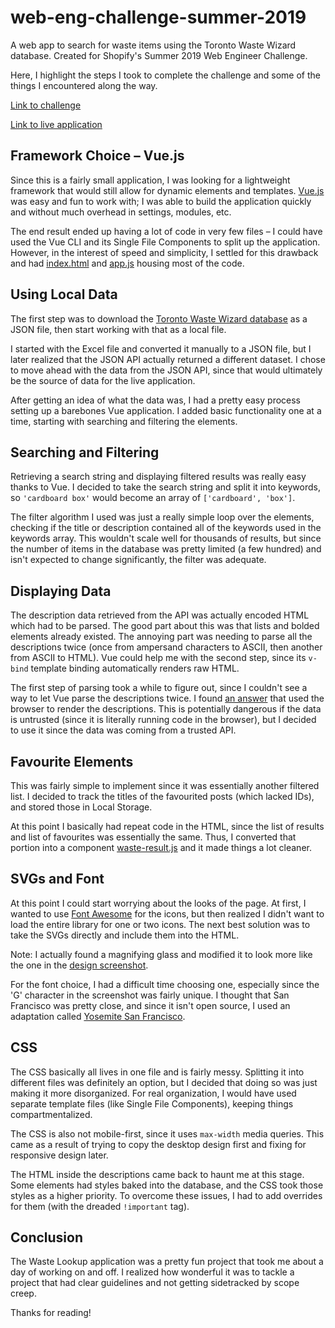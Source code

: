 # web-eng-challenge-summer-2019
A web app to search for waste items using the Toronto Waste Wizard database. Created for Shopify's Summer 2019 Web Engineer Challenge.

Here, I highlight the steps I took to complete the challenge and some of the things I encountered along the way.

[Link to challenge](https://cdn.shopify.com/static/web-eng-challenge-summer-2019/index.md)

[Link to live application](https://alan-ma.github.io/web-eng-challenge-summer-2019/)

## Framework Choice – Vue.js
Since this is a fairly small application, I was looking for a lightweight framework that would still allow for dynamic elements and templates. [Vue.js](https://vuejs.org) was easy and fun to work with; I was able to build the application quickly and without much overhead in settings, modules, etc.

The end result ended up having a lot of code in very few files – I could have used the Vue CLI and its Single File Components to split up the application. However, in the interest of speed and simplicity, I settled for this drawback and had [index.html](index.html) and [app.js](scripts/app.js) housing most of the code.

## Using Local Data
The first step was to download the [Toronto Waste Wizard database](https://www.toronto.ca/city-government/data-research-maps/open-data/open-data-catalogue/#5ed40494-a290-7807-d5da-09ab6a56fca2) as a JSON file, then start working with that as a local file.

I started with the Excel file and converted it manually to a JSON file, but I later realized that the JSON API actually returned a different dataset. I chose to move ahead with the data from the JSON API, since that would ultimately be the source of data for the live application.

After getting an idea of what the data was, I had a pretty easy process setting up a barebones Vue application. I added basic functionality one at a time, starting with searching and filtering the elements.

## Searching and Filtering
Retrieving a search string and displaying filtered results was really easy thanks to Vue. I decided to take the search string and split it into keywords, so `'cardboard box'` would become an array of `['cardboard', 'box']`.

The filter algorithm I used was just a really simple loop over the elements, checking if the title or description contained all of the keywords used in the keywords array. This wouldn't scale well for thousands of results, but since the number of items in the database was pretty limited (a few hundred) and isn't expected to change significantly, the filter was adequate.

## Displaying Data
The description data retrieved from the API was actually encoded HTML which had to be parsed. The good part about this was that lists and bolded elements already existed. The annoying part was needing to parse all the descriptions twice (once from ampersand characters to ASCII, then another from ASCII to HTML). Vue could help me with the second step, since its `v-bind` template binding automatically renders raw HTML.

The first step of parsing took a while to figure out, since I couldn't see a way to let Vue parse the descriptions twice. I found [an answer](https://stackoverflow.com/questions/1912501/unescape-html-entities-in-javascript) that used the browser to render the descriptions. This is potentially dangerous if the data is untrusted (since it is literally running code in the browser), but I decided to use it since the data was coming from a trusted API.

## Favourite Elements
This was fairly simple to implement since it was essentially another filtered list. I decided to track the titles of the favourited posts (which lacked IDs), and stored those in Local Storage.

At this point I basically had repeat code in the HTML, since the list of results and list of favourites was essentially the same. Thus, I converted that portion into a component [waste-result.js](scripts/waste-result.js) and it made things a lot cleaner.

## SVGs and Font
At this point I could start worrying about the looks of the page. At first, I wanted to use [Font Awesome](https://fontawesome.com) for the icons, but then realized I didn't want to load the entire library for one or two icons. The next best solution was to take the SVGs directly and include them into the HTML.

Note: I actually found a magnifying glass and modified it to look more like the one in the [design screenshot](http://cdn.shopify.com/static/web-eng-challenge-summer-2019/design.png).

For the font choice, I had a difficult time choosing one, especially since the 'G' character in the screenshot was fairly unique. I thought that San Francisco was pretty close, and since it isn't open source, I used an adaptation called [Yosemite San Francisco](https://github.com/supermarin/YosemiteSanFranciscoFont).

## CSS
The CSS basically all lives in one file and is fairly messy. Splitting it into different files was definitely an option, but I decided that doing so was just making it more disorganized. For real organization, I would have used separate template files (like Single File Components), keeping things compartmentalized.

The CSS is also not mobile-first, since it uses `max-width` media queries. This came as a result of trying to copy the desktop design first and fixing for responsive design later.

The HTML inside the descriptions came back to haunt me at this stage. Some elements had styles baked into the database, and the CSS took those styles as a higher priority. To overcome these issues, I had to add overrides for them (with the dreaded `!important` tag).

## Conclusion
The Waste Lookup application was a pretty fun project that took me about a day of working on and off. I realized how wonderful it was to tackle a project that had clear guidelines and not getting sidetracked by scope creep.

Thanks for reading!
